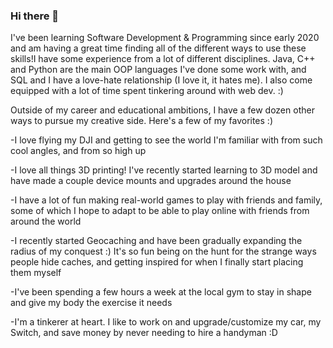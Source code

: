 ### Hi there 👋 
I've been learning Software Development & Programming since early 2020 and am having a great time finding all of the different ways to use these skills!I have some experience from a lot of different disciplines. Java, C++ and Python are the main OOP languages I've done some work with, and SQL and I have a love-hate relationship (I love it, it hates me). I also come equipped with a lot of time spent tinkering around with web dev. :)



Outside of my career and educational ambitions, I have a few dozen other ways to pursue my creative side. Here's a few of my favorites :)

-I love flying my DJI and getting to see the world I'm familiar with from such cool angles, and from so high up

-I love all things 3D printing! I've recently started learning to 3D model and have made a couple device mounts and upgrades around the house

-I have a lot of fun making real-world games to play with friends and family, some of which I hope to adapt to be able to play online with friends from around the world

-I recently started Geocaching and have been gradually expanding the radius of my conquest :) It's so fun being on the hunt for the strange ways people hide caches, and getting inspired for when I finally start placing them myself

-I've been spending a few hours a week at the local gym to stay in shape and give my body the exercise it needs

-I'm a tinkerer at heart. I like to work on and upgrade/customize my car, my Switch, and save money by never needing to hire a handyman :D


<!--
**Jellsberry147/Jellsberry147** is a ✨ _special_ ✨ repository because its `README.md` (this file) appears on your GitHub profile.

Here are some ideas to get you started:

- 🔭 I’m currently working on ...
- 🌱 I’m currently learning ...
- 👯 I’m looking to collaborate on ...
- 🤔 I’m looking for help with ...
- 💬 Ask me about ...
- 📫 How to reach me: ...
- 😄 Pronouns: ...
- ⚡ Fun fact: ...
-->
